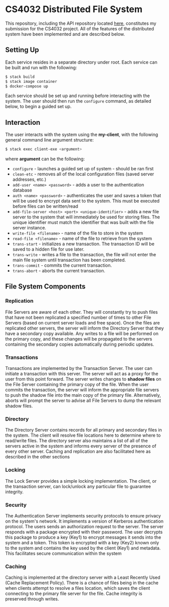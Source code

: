 # CS4032 Distributed File System
This repository, including the API repository located [here], constitutes my submission for the CS4032 project.
All of the features of the distributed system have been implemented and are described below.

## Setting Up
Each service resides in a separate directory under root. Each service can be built and run with the following:
```sh
$ stack build
$ stack image container
$ docker-compose up
```
Each service should be set up and running before interacting with the system. The user should then run the `configure` command, as detailed below, to begin a guided set up.

## Interaction
The user interacts with the system using the **my-client**, with the following general command line argument structure:
```sh
$ stack exec client-exe <argument>
```
where **argument** can be the following:
- `configure` - launches a guided set up of system - should be ran first
- `clean-etc` - removes all of the local configuration files (saved server addresses, etc.)
- `add-user <name> <password>` - adds a user to the authentication database
- `auth <name> <password>` - authenticates the user and saves a token that will be used to encrypt data sent to the system. This must be executed before files can be written/read
- `add-file-server <host> <port> <unique-identifier>` - adds a new file server to the system that will immediately be used for storing files. The unique identifier must match the identifier that was built with the file server instance.
- `write-file <filename>` - name of the file to store in the system
- `read-file <filename>` - name of the file to retrieve from the system
- `trans-start` - initializes a new transaction. The transaction ID will be saved to a hidden file for use later.
- `trans-write` - writes a file to the transaction, the file will not enter the main file system until transaction has been completed.
- `trans-commit` - commits the current transaction. 
- `trans-abort` - aborts the current transaction.

## File System Components

### Replication
File Servers are aware of each other. They will constantly try to push files that have not been replicated a specified number of times to other File Servers (based on current server loads and free space). Once the files are replicated other servers, the server will inform the Directory Server that they have a secondary copy available. Any writes to a file will be performed on the primary copy, and these changes will be propagated to the servers containing the secondary copies automatically during periodic updates.
### Transactions
Transactions are implemented by the Transaction Server. The user can initiate a transaction with this server. The server will act as a proxy for the user from this point forward. The server writes changes to **shadow files** on the File Server containing the primary copy of the file. When the user commits the transaction, the server will inform the appropriate file servers to push the shadow file into the main copy of the primary file. Alternatively, aborts will prompt the server to advise all File Servers to dump the relevant shadow files.
### Directory
The Directory Server contains records for all primary and secondary files in the system. The client will resolve file locations here to determine where to read/write files. The directory server also maintains a list of all of the servers active in the system and informs every server of the presence of every other server. Caching and replication are also facilitated here as described in the other sections
### Locking
The Lock Server provides a simple locking implementation. The client, or the transaction server, can lock/unlock any particular file to guarantee integrity.
### Security
The Authentication Server implements security protocols to ensure privacy on the system's network. It implements a version of Kerberos authentication protocol. The users sends an authorization request to the server. The server responds with a package encrypted with their password. The user decrypts this package to produce a key (Key1) to encrypt messages it sends into the system and a token. This token is encrypted with a key (Key2) known only to the system and contains the key used by the client (Key1) and metadata. This facilitates secure communication within the system
### Caching
Caching is implemented at the directory server with a Least Recently Used (Cache Replacement Policy). There is a chance of files being in the cache when clients attempt to resolve a files location, which saves the client connecting to the primary file server for the file. Cache integrity is preserved through writes.

[here]: https://github.com/ddoyle4/file-system-api.git

